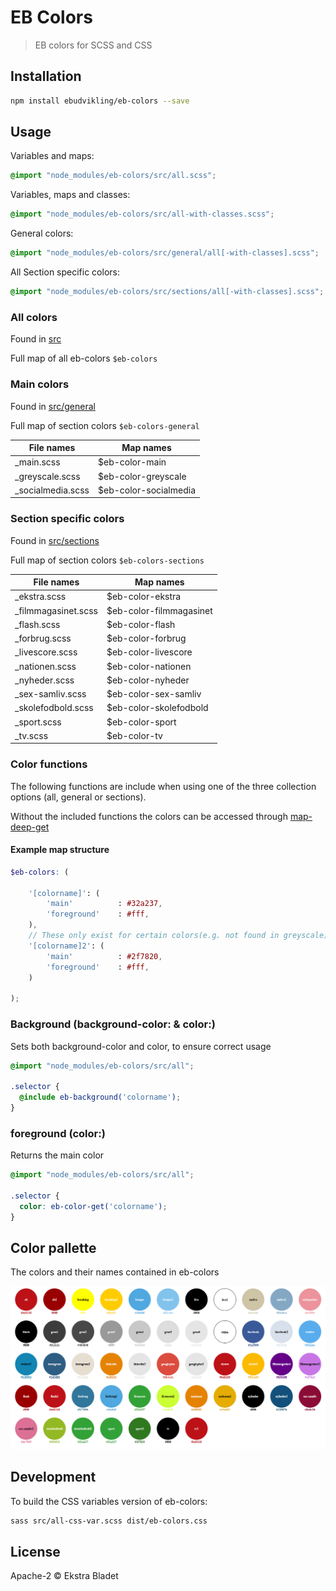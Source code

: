 # EB Colors

> EB colors for SCSS and CSS

## Installation

```bash
npm install ebudvikling/eb-colors --save
```

## Usage

Variables and maps:

```scss
@import "node_modules/eb-colors/src/all.scss";
```

Variables, maps and classes:

```scss
@import "node_modules/eb-colors/src/all-with-classes.scss";
```

General colors:

```scss
@import "node_modules/eb-colors/src/general/all[-with-classes].scss";
```

All Section specific colors:

```scss
@import "node_modules/eb-colors/src/sections/all[-with-classes].scss";
```

### All colors

Found in [src](src/)

Full map of all eb-colors `$eb-colors`


### Main colors

Found in [src/general](src/general)

Full map of section colors `$eb-colors-general`

| File names            | Map names                |
| ---                   | ---                      |
| _main.scss            | $eb-color-main           |
| _greyscale.scss       | $eb-color-greyscale      |
| _socialmedia.scss     | $eb-color-socialmedia    |

### Section specific colors

Found in [src/sections](src/sections)

Full map of section colors `$eb-colors-sections`

| File names            | Map names                 |
| ---                   | ---                       |
| _ekstra.scss          | $eb-color-ekstra          |
| _filmmagasinet.scss   | $eb-color-filmmagasinet   |
| _flash.scss           | $eb-color-flash           |
| _forbrug.scss         | $eb-color-forbrug         |
| _livescore.scss       | $eb-color-livescore       |
| _nationen.scss        | $eb-color-nationen        |
| _nyheder.scss         | $eb-color-nyheder         |
| _sex-samliv.scss      | $eb-color-sex-samliv      |
| _skolefodbold.scss    | $eb-color-skolefodbold    |
| _sport.scss           | $eb-color-sport           |
| _tv.scss              | $eb-color-tv              |

### Color functions

The following functions are include when using one of the three collection options (all, general or sections).

Without the included functions the colors can be accessed through [map-deep-get](https://css-tricks.com/snippets/sass/deep-getset-maps/#article-header-id-0)

#### Example map structure

```scss
$eb-colors: (

    '[colorname]': (
        'main'          : #32a237,
        'foreground'    : #fff,
    ),
    // These only exist for certain colors(e.g. not found in greyscale)
    '[colorname]2': (
        'main'          : #2f7820,
        'foreground'    : #fff,
    )

);
```

### Background (background-color: & color:)

Sets both background-color and color, to ensure correct usage

```scss
@import "node_modules/eb-colors/src/all";

.selector {
  @include eb-background('colorname');
}
```

### foreground (color:)

Returns the main color

```scss
@import "node_modules/eb-colors/src/all";

.selector {
  color: eb-color-get('colorname');
}
```

## Color pallette

The colors and their names contained in eb-colors

![](example/eb-colors-example.png)

## Development

To build the CSS variables version of eb-colors:

```bash
sass src/all-css-var.scss dist/eb-colors.css
```

## License

Apache-2 © Ekstra Bladet
